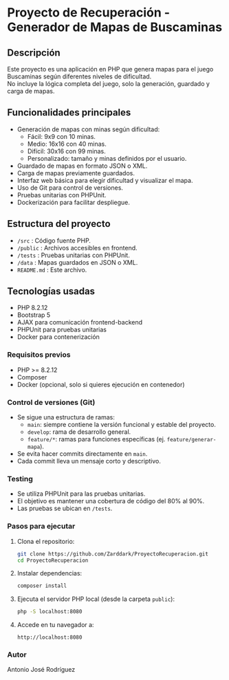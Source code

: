 # Proyecto de Recuperación - Generador de Mapas de Buscaminas

## Descripción
Este proyecto es una aplicación en PHP que genera mapas para el juego Buscaminas según diferentes niveles de dificultad.  
No incluye la lógica completa del juego, solo la generación, guardado y carga de mapas.

## Funcionalidades principales
- Generación de mapas con minas según dificultad:
  - Fácil: 9x9 con 10 minas.
  - Medio: 16x16 con 40 minas.
  - Difícil: 30x16 con 99 minas.
  - Personalizado: tamaño y minas definidos por el usuario.
- Guardado de mapas en formato JSON o XML.
- Carga de mapas previamente guardados.
- Interfaz web básica para elegir dificultad y visualizar el mapa.
- Uso de Git para control de versiones.
- Pruebas unitarias con PHPUnit.
- Dockerización para facilitar despliegue.

## Estructura del proyecto

- `/src` : Código fuente PHP.
- `/public` : Archivos accesibles en frontend.
- `/tests` : Pruebas unitarias con PHPUnit.
- `/data` : Mapas guardados en JSON o XML.
- `README.md` : Este archivo.

## Tecnologías usadas
- PHP 8.2.12
- Bootstrap 5
- AJAX para comunicación frontend-backend
- PHPUnit para pruebas unitarias
- Docker para contenerización

### Requisitos previos
- PHP >= 8.2.12
- Composer
- Docker (opcional, solo si quieres ejecución en contenedor)

### Control de versiones (Git)
- Se sigue una estructura de ramas:
  - `main`: siempre contiene la versión funcional y estable del proyecto.
  - `develop`: rama de desarrollo general.
  - `feature/*`: ramas para funciones específicas (ej. `feature/generar-mapa`).
- Se evita hacer commits directamente en `main`.
- Cada commit lleva un mensaje corto y descriptivo.

### Testing
- Se utiliza PHPUnit para las pruebas unitarias.
- El objetivo es mantener una cobertura de código del 80% al 90%.
- Las pruebas se ubican en `/tests`.

### Pasos para ejecutar

1. Clona el repositorio:
    ```bash
    git clone https://github.com/Zarddark/ProyectoRecuperacion.git
    cd ProyectoRecuperacion
    ```

2. Instalar dependencias:
    ```bash
    composer install
    ```

3. Ejecuta el servidor PHP local (desde la carpeta `public`):
    ```bash
    php -S localhost:8080
    ```

4. Accede en tu navegador a:
    ```
    http://localhost:8080
    ```
### Autor
Antonio José Rodríguez